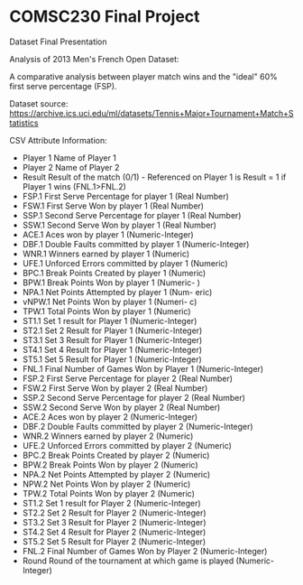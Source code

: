 # COMSC230 Final Project
Dataset Final Presentation

Analysis of 2013 Men's French Open Dataset:

A comparative analysis between player match wins and the "ideal" 60% first serve percentage (FSP).

Dataset source: https://archive.ics.uci.edu/ml/datasets/Tennis+Major+Tournament+Match+Statistics


CSV Attribute Information:

- Player 1 Name of Player 1
- Player 2 Name of Player 2
- Result Result of the match (0/1) - Referenced on Player 1 is Result = 1 if Player 1 wins (FNL.1>FNL.2)
- FSP.1 First Serve Percentage for player 1 (Real Number)
- FSW.1 First Serve Won by player 1 (Real Number)
- SSP.1 Second Serve Percentage for player 1 (Real Number)
- SSW.1 Second Serve Won by player 1 (Real Number)
- ACE.1 Aces won by player 1 (Numeric-Integer)
- DBF.1 Double Faults committed by player 1 (Numeric-Integer)
- WNR.1 Winners earned by player 1 (Numeric)
- UFE.1 Unforced Errors committed by player 1 (Numeric)
- BPC.1 Break Points Created by player 1 (Numeric)
- BPW.1 Break Points Won by player 1 (Numeric- )
- NPA.1 Net Points Attempted by player 1 (Num- eric)
- vNPW.1 Net Points Won by player 1 (Numeri- c)
- TPW.1 Total Points Won by player 1 (Numeric)
- ST1.1 Set 1 result for Player 1 (Numeric-Integer)
- ST2.1 Set 2 Result for Player 1 (Numeric-Integer)
- ST3.1 Set 3 Result for Player 1 (Numeric-Integer)
- ST4.1 Set 4 Result for Player 1 (Numeric-Integer)
- ST5.1 Set 5 Result for Player 1 (Numeric-Integer)
- FNL.1 Final Number of Games Won by Player 1 (Numeric-Integer)
- FSP.2 First Serve Percentage for player 2 (Real Number)
- FSW.2 First Serve Won by player 2 (Real Number)
- SSP.2 Second Serve Percentage for player 2 (Real Number)
- SSW.2 Second Serve Won by player 2 (Real Number)
- ACE.2 Aces won by player 2 (Numeric-Integer)
- DBF.2 Double Faults committed by player 2 (Numeric-Integer)
- WNR.2 Winners earned by player 2 (Numeric)
- UFE.2 Unforced Errors committed by player 2 (Numeric)
- BPC.2 Break Points Created by player 2 (Numeric)
- BPW.2 Break Points Won by player 2 (Numeric)
- NPA.2 Net Points Attempted by player 2 (Numeric)
- NPW.2 Net Points Won by player 2 (Numeric)
- TPW.2 Total Points Won by player 2 (Numeric)
- ST1.2 Set 1 result for Player 2 (Numeric-Integer)
- ST2.2 Set 2 Result for Player 2 (Numeric-Integer)
- ST3.2 Set 3 Result for Player 2 (Numeric-Integer)
- ST4.2 Set 4 Result for Player 2 (Numeric-Integer)
- ST5.2 Set 5 Result for Player 2 (Numeric-Integer)
- FNL.2 Final Number of Games Won by Player 2 (Numeric-Integer)
- Round Round of the tournament at which game is played (Numeric-Integer) 
